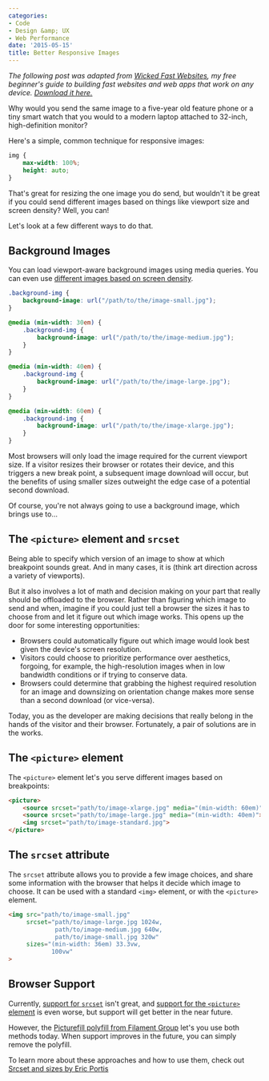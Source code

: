 ```yaml
---
categories:
- Code
- Design &amp; UX
- Web Performance
date: '2015-05-15'
title: Better Responsive Images
---
```


*The following post was adapted from [Wicked Fast Websites](/wicked-fast-websites/), my free beginner's guide to building fast websites and web apps that work on any device. [Download it here.](/wicked-fast-websites/)*

Why would you send the same image to a five-year old feature phone or a tiny smart watch that you would to a modern laptop attached to 32-inch, high-definition monitor?

Here's a simple, common technique for responsive images:

```css
img {
    max-width: 100%;
    height: auto;
}
```

That's great for resizing the one image you do send, but wouldn't it be great if you could send different images based on things like viewport size and screen density? Well, you can!

Let's look at a few different ways to do that.

<!--more-->

## Background Images

You can load viewport-aware background images using media queries. You can even use [different images based on screen density](https://css-tricks.com/snippets/css/retina-display-media-query/).

```css
.background-img {
    background-image: url("/path/to/the/image-small.jpg");
}

@media (min-width: 30em) {
    .background-img {
        background-image: url("/path/to/the/image-medium.jpg");
    }
}

@media (min-width: 40em) {
    .background-img {
        background-image: url("/path/to/the/image-large.jpg");
    }
}

@media (min-width: 60em) {
    .background-img {
        background-image: url("/path/to/the/image-xlarge.jpg");
    }
}
```

Most browsers will only load the image required for the current viewport size. If a visitor resizes their browser or rotates their device, and this triggers a new break point, a subsequent image download will occur, but the benefits of using smaller sizes outweight the edge case of a potential second download.

Of course, you're not always going to use a background image, which brings use to...

## The `<picture>` element and `srcset`

Being able to specify which version of an image to show at which breakpoint sounds great. And in many cases, it is (think art direction across a variety of viewports).

But it also involves a lot of math and decision making on your part that really should be offloaded to the browser. Rather than figuring which image to send and when, imagine if you could just tell a browser the sizes it has to choose from and let it figure out which image works. This opens up the door for some interesting opportunities:

* Browsers could automatically figure out which image would look best given the device's screen resolution.
* Visitors could choose to prioritize performance over aesthetics, forgoing, for example, the high-resolution images when in low bandwidth conditions or if trying to conserve data.
* Browsers could determine that grabbing the highest required resolution for an image and downsizing on orientation change makes more sense than a second download (or vice-versa).

Today, you as the developer are making decisions that really belong in the hands of the visitor and their browser. Fortunately, a pair of solutions are in the works.

## The `<picture>` element

The `<picture>` element let's you serve different images based on breakpoints:

```html
<picture>
    <source srcset="path/to/image-xlarge.jpg" media="(min-width: 60em)">
    <source srcset="path/to/image-large.jpg" media="(min-width: 40em)">
    <img srcset="path/to/image-standard.jpg">
</picture>
```

## The `srcset` attribute

The `srcset` attribute allows you to provide a few image choices, and share some information with the browser that helps it decide which image to choose. It can be used with a standard `<img>` element, or with the `<picture>` element.

```html
<img src="path/to/image-small.jpg"
     srcset="path/to/image-large.jpg 1024w,
             path/to/image-medium.jpg 640w,
             path/to/image-small.jpg 320w"
     sizes="(min-width: 36em) 33.3vw,
            100vw"
>
```

## Browser Support

Currently, [support for `srcset`](http://caniuse.com/#feat=picture) isn't great, and [support for the `<picture>` element](http://caniuse.com/#feat=picture) is even worse, but support will get better in the near future.

However, the [Picturefill polyfill from Filament Group](http://scottjehl.github.io/picturefill/) let's you use both methods today. When support improves in the future, you can simply remove the polyfill.

To learn more about these approaches and how to use them, check out [Srcset and sizes by Eric Portis](https://ericportis.com/posts/2014/srcset-sizes/)